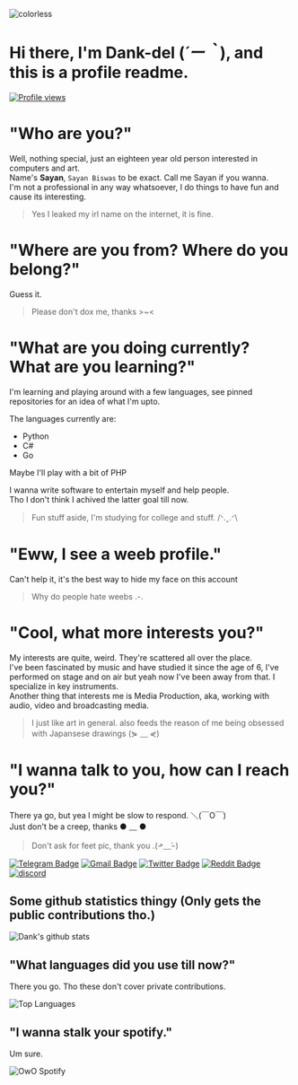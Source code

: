 ![colorless](https://telegra.ph/file/e844c0fd73203977cc1d7.jpg)

# **Hi there, I'm Dank-del (*´ー｀*), and this is a profile readme.**
[![Profile views](https://gpvc.arturio.dev/dank-del)](https://github.com/dank-del)                                                                                       

# **"Who are you?"**
Well, nothing special, just an eighteen year old person interested in computers and art. \
Name's **Sayan**, `Sayan Biswas` to be exact. Call me Sayan if you wanna. \
I'm not a professional in any way whatsoever, I do things to have fun and cause its interesting.
> Yes I leaked my irl name on the internet, it is fine.

# **"Where are you from? Where do you belong?"**
Guess it.
> Please don't dox me, thanks >~<

# **"What are you doing currently? What are you learning?"**
I'm learning and playing around with a few languages, see pinned repositories for an idea of what I'm upto. 

The languages currently are: 
- Python
- C#
- Go

Maybe I'll play with a bit of PHP

I wanna write software to entertain myself and help people. \
Tho I don't think I achived the latter goal till now.

> Fun stuff aside, I'm studying for college and stuff. /ᐠ.ꞈ.ᐟ\

# **"Eww, I see a weeb profile."**
Can't help it, it's the best way to hide my face on this account
> Why do people hate weebs .-.

# **"Cool, what more interests you?"**

My interests are quite, weird. They're scattered all over the place. \
I've been fascinated by music and have studied it since the age of 6, I've performed on stage and on air but yeah now I've been away from that. I specialize in key instruments. \
Another thing that interests me is Media Production, aka, working with audio, video and broadcasting media.

> I just like art in general. also feeds the reason of me being obsessed with Japansese drawings (⋟ ﹏ ⋞)


# **"I wanna talk to you, how can I reach you?"**
There ya go, but yea I might be slow to respond. ＼(￣O￣) \
Just don't be a creep, thanks ● ﹏ ●

> Don't ask for feet pic, thank you .( ̵˃﹏˂̵ )


[![Telegram Badge](https://img.shields.io/badge/-dank_as_fuck-1ca0f1?style=flat-square&logo=telegram&logoColor=white&link=https://t.me/dank_as_fuck)](https://t.me/dank_as_fuck)
[![Gmail Badge](https://img.shields.io/badge/-chizuru@kanojo.tk-c14438?style=flat-square&logo=Gmail&logoColor=white&link=mailto:chizuru@kanojo.tk)](mailto:chizuru@kanojo.tk)
[![Twitter Badge](https://img.shields.io/twitter/follow/TheDankDel?style=social)](https://twitter.com/TheDankDel)
[![Reddit Badge](https://img.shields.io/reddit/user-karma/combined/dank_as_fuck_?style=social)](https://www.reddit.com/user/dank_as_fuck_/)
[![discord](https://discord-md-badge.vercel.app/api/shield/506536929152466945?style=social)](https://discordapp.com/users/506536929152466945)


## **Some github statistics thingy (Only gets the public contributions tho.)**
![Dank's github stats](https://github-readme-stats.vercel.app/api?username=Dank-del&show_icons=true&theme=tokyonight)


## **"What languages did you use till now?"**

There you go. Tho these don't cover private contributions. 

![Top Languages](https://github-readme-stats.vercel.app/api/top-langs/?username=Dank-del&custom_title=Languages%20I%20play%20around%20with%20:3&theme=tokyonight&hide_border=true)

## **"I wanna stalk your spotify."**
Um sure. 

![OwO Spotify](https://spotify-recently-played-readme.vercel.app/api?user=31fdrsslnr7nvq4ytqwtw7c4rxfm&count=5)

